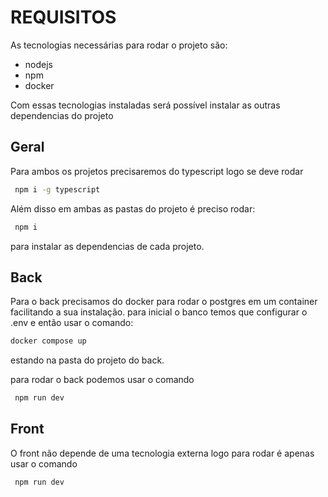 # REQUISITOS
As tecnologias necessárias para rodar o projeto são:
- nodejs
- npm
- docker

Com essas tecnologias instaladas será possível instalar as outras dependencias do projeto

## Geral
Para ambos os projetos precisaremos do typescript logo se deve rodar
```bash
 npm i -g typescript
```

Além disso em ambas as pastas do projeto é preciso rodar:
```bash
 npm i
```
para instalar as dependencias de cada projeto.

## Back
Para o back precisamos do docker para rodar o postgres em um container  facilitando a sua instalação.
para inicial o banco temos que configurar o .env e então usar o comando:
```bash
docker compose up
```
estando na pasta do projeto do back.

para rodar o back podemos usar o comando
```bash
 npm run dev
```

## Front
O front não depende de uma tecnologia externa logo para rodar é apenas usar o comando
```bash
 npm run dev
```
